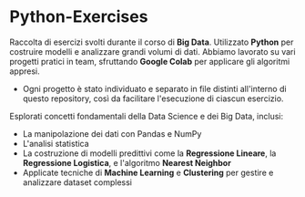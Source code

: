 # Python-Exercises

Raccolta di esercizi svolti durante il corso di **Big Data**. Utilizzato **Python** per costruire modelli e analizzare grandi volumi di dati.
Abbiamo lavorato su vari progetti pratici in team, sfruttando **Google Colab** per applicare gli algoritmi appresi. 
- Ogni progetto è stato individuato e separato in file distinti all'interno di questo repository, così da facilitare l'esecuzione di ciascun esercizio.

Esplorati concetti fondamentali della Data Science e dei Big Data, inclusi:
- La manipolazione dei dati con Pandas e NumPy
- L'analisi statistica
- La costruzione di modelli predittivi come la **Regressione Lineare**, la **Regressione Logistica**, e l'algoritmo **Nearest Neighbor**
- Applicate tecniche di **Machine Learning** e **Clustering** per gestire e analizzare dataset complessi
